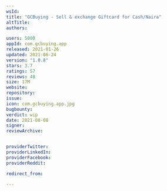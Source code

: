 ```yaml
---
wsId: 
title: "GCBuying - Sell & exchange Giftcard for Cash/Naira"
altTitle: 
authors:

users: 5000
appId: com.gcbuying.app
released: 2021-01-26
updated: 2021-06-24
version: "1.0.8"
stars: 3.7
ratings: 57
reviews: 48
size: 17M
website: 
repository: 
issue: 
icon: com.gcbuying.app.jpg
bugbounty: 
verdict: wip
date: 2021-08-08
signer: 
reviewArchive:


providerTwitter: 
providerLinkedIn: 
providerFacebook: 
providerReddit: 

redirect_from:

---
```



